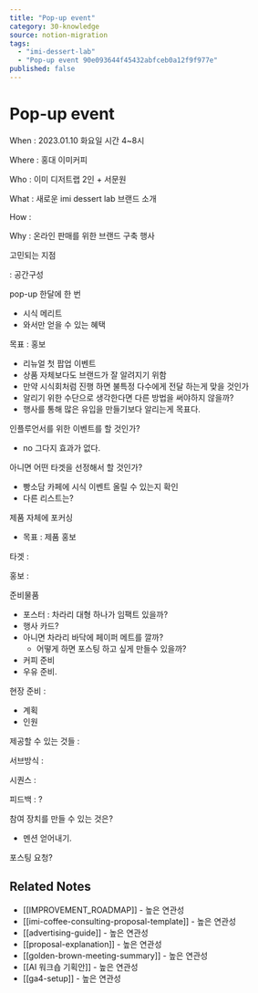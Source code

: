 ```yaml
---
title: "Pop-up event"
category: 30-knowledge
source: notion-migration
tags:
  - "imi-dessert-lab"
  - "Pop-up event 90e093644f45432abfceb0a12f9f977e"
published: false
---
```


# Pop-up event

When : 2023.01.10 화요일 시간 4~8시

Where : 홍대 이미커피

Who : 이미 디저트랩 2인 + 서문원

What : 새로운 imi dessert lab 브랜드 소개

How :

Why : 온라인 판매를 위한 브랜드 구축 행사

고민되는 지점

: 공간구성

pop-up 한달에 한 번

* 시식 메리트
* 와서만 얻을 수 있는 혜택

목표 : 홍보

* 리뉴얼 첫 팝업 이벤트
* 상품 자체보다도 브랜드가 잘 알려지기 위함
* 만약 시식회처럼 진행 하면 불특정 다수에게 전달 하는게 맞을 것인가
* 알리기 위한 수단으로 생각한다면 다른 방법을 써야하지 않을까?
* 행사를 통해 많은 유입을 만들기보다 알리는게 목표다.

인플루언서를 위한 이벤트를 할 것인가?

* no 그다지 효과가 없다.

아니면 어떤 타겟을 선정해서 할 것인가?

* 빵소담 카페에 시식 이벤트 올릴 수 있는지 확인
* 다른 리스트는?

제품 자체에 포커싱

* 목표 : 제품 홍보

타겟 :

홍보 :

준비물품

* 포스터 : 차라리 대형 하나가 임팩트 있을까?
* 행사 카드?
* 아니면 차라리 바닥에 페이퍼 메트를 깔까?
  * 어떻게 하면 포스팅 하고 싶게 만들수 있을까?
* 커피 준비
* 우유 준비.

현장 준비 :

* 계획
* 인원

제공할 수 있는 것들 :

서브방식 :

시퀀스 :

피드백 : ?

참여 장치를 만들 수 있는 것은?

* 멘션 얻어내기.

포스팅 요청?

## Related Notes
- [[IMPROVEMENT_ROADMAP]] - 높은 연관성
- [[imi-coffee-consulting-proposal-template]] - 높은 연관성
- [[advertising-guide]] - 높은 연관성
- [[proposal-explanation]] - 높은 연관성
- [[golden-brown-meeting-summary]] - 높은 연관성
- [[AI 워크숍 기획안]] - 높은 연관성
- [[ga4-setup]] - 높은 연관성
